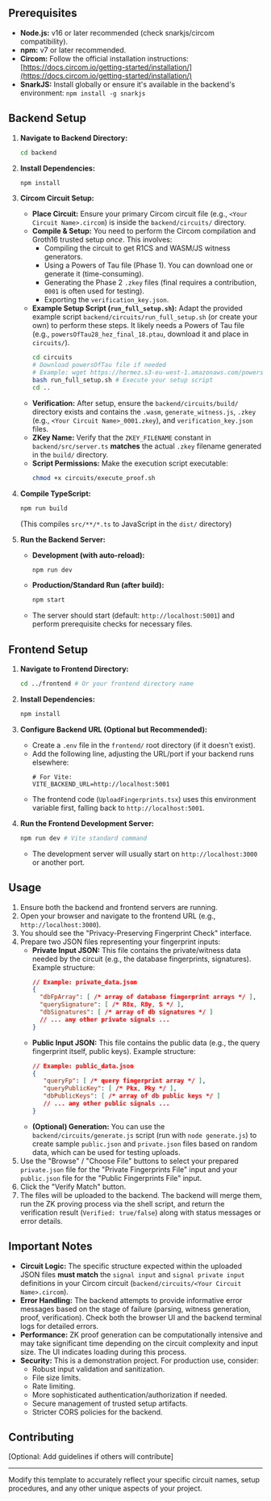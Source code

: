 
## Prerequisites

*   **Node.js:** v16 or later recommended (check snarkjs/circom compatibility).
*   **npm:** v7 or later recommended.
*   **Circom:** Follow the official installation instructions: [https://docs.circom.io/getting-started/installation/](https://docs.circom.io/getting-started/installation/)
*   **SnarkJS:** Install globally or ensure it's available in the backend's environment: `npm install -g snarkjs`

## Backend Setup

1.  **Navigate to Backend Directory:**
    ```bash
    cd backend
    ```

2.  **Install Dependencies:**
    ```bash
    npm install
    ```

3.  **Circom Circuit Setup:**
    *   **Place Circuit:** Ensure your primary Circom circuit file (e.g., `<Your Circuit Name>.circom`) is inside the `backend/circuits/` directory.
    *   **Compile & Setup:** You need to perform the Circom compilation and Groth16 trusted setup *once*. This involves:
        *   Compiling the circuit to get R1CS and WASM/JS witness generators.
        *   Using a Powers of Tau file (Phase 1). You can download one or generate it (time-consuming).
        *   Generating the Phase 2 `.zkey` files (final requires a contribution, `0001` is often used for testing).
        *   Exporting the `verification_key.json`.
    *   **Example Setup Script (`run_full_setup.sh`):** Adapt the provided example script `backend/circuits/run_full_setup.sh` (or create your own) to perform these steps. It likely needs a Powers of Tau file (e.g., `powersOfTau28_hez_final_18.ptau`, download it and place in `circuits/`).
        ```bash
        cd circuits
        # Download powersOfTau file if needed
        # Example: wget https://hermez.s3-eu-west-1.amazonaws.com/powersOfTau28_hez_final_18.ptau
        bash run_full_setup.sh # Execute your setup script
        cd ..
        ```
    *   **Verification:** After setup, ensure the `backend/circuits/build/` directory exists and contains the `.wasm`, `generate_witness.js`, `.zkey` (e.g., `<Your Circuit Name>_0001.zkey`), and `verification_key.json` files.
    *   **ZKey Name:** Verify that the `ZKEY_FILENAME` constant in `backend/src/server.ts` **matches** the actual `.zkey` filename generated in the `build/` directory.
    *   **Script Permissions:** Make the execution script executable:
        ```bash
        chmod +x circuits/execute_proof.sh
        ```

4.  **Compile TypeScript:**
    ```bash
    npm run build
    ```
    (This compiles `src/**/*.ts` to JavaScript in the `dist/` directory)

5.  **Run the Backend Server:**
    *   **Development (with auto-reload):**
        ```bash
        npm run dev
        ```
    *   **Production/Standard Run (after build):**
        ```bash
        npm start
        ```
    *   The server should start (default: `http://localhost:5001`) and perform prerequisite checks for necessary files.

## Frontend Setup

1.  **Navigate to Frontend Directory:**
    ```bash
    cd ../frontend # Or your frontend directory name
    ```

2.  **Install Dependencies:**
    ```bash
    npm install
    ```

3.  **Configure Backend URL (Optional but Recommended):**
    *   Create a `.env` file in the `frontend/` root directory (if it doesn't exist).
    *   Add the following line, adjusting the URL/port if your backend runs elsewhere:
        ```env
        # For Vite:
        VITE_BACKEND_URL=http://localhost:5001
        ```
    *   The frontend code (`UploadFingerprints.tsx`) uses this environment variable first, falling back to `http://localhost:5001`.

4.  **Run the Frontend Development Server:**
    ```bash
    npm run dev # Vite standard command
    ```
    *   The development server will usually start on `http://localhost:3000` or another port.

## Usage

1.  Ensure both the backend and frontend servers are running.
2.  Open your browser and navigate to the frontend URL (e.g., `http://localhost:3000`).
3.  You should see the "Privacy-Preserving Fingerprint Check" interface.
4.  Prepare two JSON files representing your fingerprint inputs:
    *   **Private Input JSON:** This file contains the private/witness data needed by the circuit (e.g., the database fingerprints, signatures). Example structure:
        ```json
        // Example: private_data.json
        {
          "dbFpArray": [ /* array of database fingerprint arrays */ ],
          "querySignature": [ /* R8x, R8y, S */ ],
          "dbSignatures": [ /* array of db signatures */ ]
          // ... any other private signals ...
        }
        ```
    *   **Public Input JSON:** This file contains the public data (e.g., the query fingerprint itself, public keys). Example structure:
        ```json
        // Example: public_data.json
        {
           "queryFp": [ /* query fingerprint array */ ],
           "queryPublicKey": [ /* Pkx, Pky */ ],
           "dbPublicKeys": [ /* array of db public keys */ ]
           // ... any other public signals ...
        }
        ```
    *   **(Optional) Generation:** You can use the `backend/circuits/generate.js` script (run with `node generate.js`) to create sample `public.json` and `private.json` files based on random data, which can be used for testing uploads.
5.  Use the "Browse" / "Choose File" buttons to select your prepared `private.json` file for the "Private Fingerprints File" input and your `public.json` file for the "Public Fingerprints File" input.
6.  Click the "Verify Match" button.
7.  The files will be uploaded to the backend. The backend will merge them, run the ZK proving process via the shell script, and return the verification result (`Verified: true/false`) along with status messages or error details.

## Important Notes

*   **Circuit Logic:** The specific structure expected within the uploaded JSON files **must match** the `signal input` and `signal private input` definitions in your Circom circuit (`backend/circuits/<Your Circuit Name>.circom`).
*   **Error Handling:** The backend attempts to provide informative error messages based on the stage of failure (parsing, witness generation, proof, verification). Check both the browser UI and the backend terminal logs for detailed errors.
*   **Performance:** ZK proof generation can be computationally intensive and may take significant time depending on the circuit complexity and input size. The UI indicates loading during this process.
*   **Security:** This is a demonstration project. For production use, consider:
    *   Robust input validation and sanitization.
    *   File size limits.
    *   Rate limiting.
    *   More sophisticated authentication/authorization if needed.
    *   Secure management of trusted setup artifacts.
    *   Stricter CORS policies for the backend.

## Contributing

[Optional: Add guidelines if others will contribute]

---

Modify this template to accurately reflect your specific circuit names, setup procedures, and any other unique aspects of your project.
